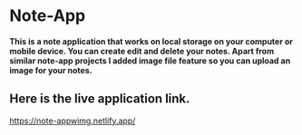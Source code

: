 # Note-App

#### This is a note application that works on local storage on your computer or mobile device. You can create edit and delete your notes. Apart from similar note-app projects I added image file feature so you can upload an image for your notes.

## Here is the live application link.

https://note-appwimg.netlify.app/
